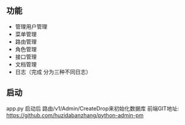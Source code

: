 ## 功能

* 管理用户管理
* 菜单管理
* 路由管理
* 角色管理
* 接口管理
* 文档管理
* 日志（完成 分为三种不同日志）

## 启动
  app.py 启动后 路由/v1/Admin/CreateDrop来初始化数据库 
  前端GIT地址: https://github.com/huzidabanzhang/python-admin-pm

